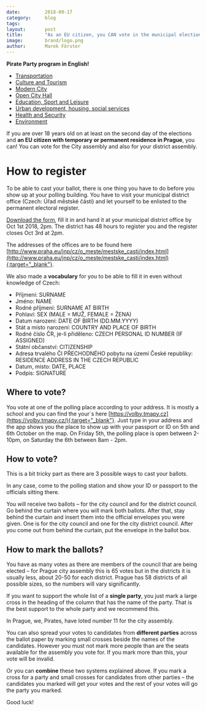 ```yaml
---
date:         2018-09-17
category:     blog
tags:         
layout:       post
title:        "As an EU citizen, you CAN vote in the municipal elections!" 
image:        brand/logo.png
author:       Marek Förster
---
```


**Pirate Party program in English!**

* [Transportation](/en/program/doprava)
* [Culture and Tourism](/en/program/kultura-a-cestovni-ruch)
* [Modern City](/en/program/moderni-mesto)
* [Open City Hall](/en/program/otevrena-radnice)
* [Education, Sport and Leisure](/en/program/skolstvi-sport-a-volny-cas)
* [Urban development, housing, social services](/en/program/uzemni-rozvoj-bydleni-socialni-sluzby)
* [Health and Security](/en/program/zdravi-a-bezpecnost)
* [Environment](/en/program/zivotni-prostredi)

If you are over 18 years old on at least on the second day of the elections and **an EU citizen with temporary or permanent residence in Prague**, you can! You can vote for the City assembly and also for your district assembly.

# How to register

To be able to cast your ballot, there is one thing you have to do before you show up at your polling building. You have to visit your municipal district office (Czech: Úřad městské části) and let yourself to be enlisted to the permanent electoral register. 

[Download the form](https://jihomoravsky.pirati.cz/assets/Zadost_dodatek.doc), fill it in and hand it at your municipal district office by Oct 1st 2018, 2pm. The district has 48 hours to register you and the register closes Oct 3rd at 2pm.

The addresses of the offices are to be found here [http://www.praha.eu/jnp/cz/o_meste/mestske_casti/index.html](http://www.praha.eu/jnp/cz/o_meste/mestske_casti/index.html){:target="_blank"}.

We also made a **vocabulary** for you to be able to fill it in even without knowledge of Czech:

- Příjmení: SURNAME
- Jméno: NAME
- Rodné příjmení: SURNAME AT BIRTH
- Pohlaví: SEX (MALE = MUŽ, FEMALE = ŽENA)
- Datum narození: DATE OF BIRTH (DD.MM.YYYY)
- Stát a místo narození: COUNTRY AND PLACE OF BIRTH
- Rodné číslo ČR, je-li přiděleno: CZECH PERSONAL ID NUMBER (IF ASSIGNED)
- Státní občanství: CITIZENSHIP
- Adresa trvalého ČI PŘECHODNÉHO pobytu na území České republiky: RESIDENCE ADDRESS IN THE CZECH REPUBLIC
- Datum, místo: DATE, PLACE                        
- Podpis: SIGNATURE

## Where to vote?

You vote at one of the polling place according to your address. It is mostly a school and you can find the your´s here [https://volby.tmapy.cz](https://volby.tmapy.cz/){:target="_blank"}. Just type in your address and the app shows you the place to show up with your passport or ID on 5th and 6th October on the map. On Friday 5th, the polling place is open between 2-10pm, on Saturday the 6th between 8am - 2pm.

## How to vote?

This is a bit tricky part as there are 3 possible ways to cast your ballots. 

In any case, come to the polling station and show your ID or passport to the officials sitting there.

You will receive two ballots – for the city council and for the district council. Go behind the curtain where you will mark both ballots. After that, stay behind the curtain and insert them into the official envelopes you were given. One is for the city council and one for the city district council. After you come out from behind the curtain, put the envelope in the ballot box.

## How to mark the ballots?

You have as many votes as there are members of the council that are being elected – for Prague city assembly this is 65 votes but in the districts it is usually less, about 20-50 for each district. Prague has 58 districts of all possible sizes, so the numbers will vary significantly.

If you want to support the whole list of a **single party**, you just mark a large cross in the heading of the column that has the name of the party. That is the best support to the whole party and we recommend this.

In Prague, we, Pirates, have loted number 11 for the city assembly.

You can also spread your votes to candidates from **different parties** across the ballot paper by marking small crosses beside the names of the candidates. However you must not mark more people than are the seats available for the assembly you vote for. If you mark more than this, your vote will be invalid. 

Or you can **combine** these two systems explained above. If you mark a cross for a party and small crosses for candidates from other parties – the candidates you marked will get your votes and the rest of your votes will go the party you marked. 

Good luck!
